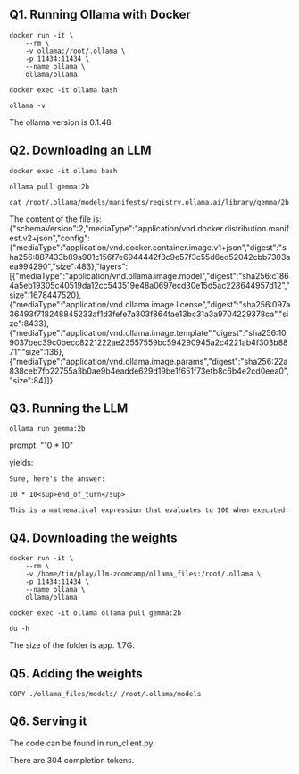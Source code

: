 ## Q1. Running Ollama with Docker

```commandline
docker run -it \
    --rm \
    -v ollama:/root/.ollama \
    -p 11434:11434 \
    --name ollama \
    ollama/ollama
```

```commandline
docker exec -it ollama bash
```

```commandline
ollama -v
```

The ollama version is 0.1.48.

## Q2. Downloading an LLM

```commandline
docker exec -it ollama bash
```

```commandline
ollama pull gemma:2b
```

```commandline
cat /root/.ollama/models/manifests/registry.ollama.ai/library/gemma/2b
```

The content of the file is:
{"schemaVersion":2,"mediaType":"application/vnd.docker.distribution.manifest.v2+json","config":{"mediaType":"application/vnd.docker.container.image.v1+json","digest":"sha256:887433b89a901c156f7e6944442f3c9e57f3c55d6ed52042cbb7303aea994290","size":483},"layers":[{"mediaType":"application/vnd.ollama.image.model","digest":"sha256:c1864a5eb19305c40519da12cc543519e48a0697ecd30e15d5ac228644957d12","size":1678447520},{"mediaType":"application/vnd.ollama.image.license","digest":"sha256:097a36493f718248845233af1d3fefe7a303f864fae13bc31a3a9704229378ca","size":8433},{"mediaType":"application/vnd.ollama.image.template","digest":"sha256:109037bec39c0becc8221222ae23557559bc594290945a2c4221ab4f303b8871","size":136},{"mediaType":"application/vnd.ollama.image.params","digest":"sha256:22a838ceb7fb22755a3b0ae9b4eadde629d19be1f651f73efb8c6b4e2cd0eea0","size":84}]}

## Q3. Running the LLM

```commandline
ollama run gemma:2b
```

prompt: "10 * 10"

yields:
```
Sure, here's the answer:

10 * 10<sup>end_of_turn</sup>

This is a mathematical expression that evaluates to 100 when executed.
```

## Q4. Downloading the weights

```commandline
docker run -it \
    --rm \
    -v /home/tim/play/llm-zoomcamp/ollama_files:/root/.ollama \
    -p 11434:11434 \
    --name ollama \
    ollama/ollama
```

```commandline
docker exec -it ollama ollama pull gemma:2b
```

```commandline
du -h
```

The size of the folder is app. 1.7G.

## Q5. Adding the weights

```commandline
COPY ./ollama_files/models/ /root/.ollama/models
```

## Q6. Serving it

The code can be found in run_client.py.

There are 304 completion tokens.